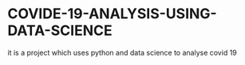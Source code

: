 # COVIDE-19-ANALYSIS-USING-DATA-SCIENCE
it is a project which uses python and data science to analyse covid 19
